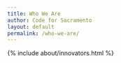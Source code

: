 ```yaml
---
title: Who We Are
author: Code for Sacramento
layout: default
permalink: /who-we-are/
---
```


{% include about/innovators.html %}
